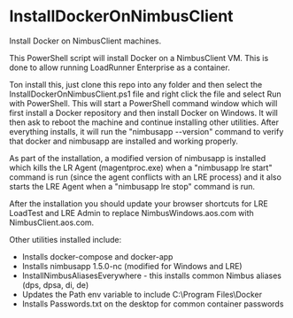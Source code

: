 # InstallDockerOnNimbusClient
Install Docker on NimbusClient machines.

This PowerShell script will install Docker on a NimbusClient VM.
This is done to allow running LoadRunner Enterprise as a container.

Ton install this, just clone this repo into any folder and then 
select the InstallDockerOnNimbusClient.ps1 file and right click
the file and select Run with PowerShell. This will start a PowerShell
command window which will first install a Docker repository and then
install Docker on Windows. It will then ask to reboot the machine and
continue installing other utilities. After everything installs, it
will run the "nimbusapp --version" command to verify that docker
and nimbusapp are installed and working properly.

As part of the installation, a modified version of nimbusapp is
installed which kills the LR Agent (magentproc.exe) when a "nimbusapp 
lre start" command is run (since the agent conflicts with an LRE process)
and it also starts the LRE Agent when a "nimbusapp lre stop" command is run.

After the installation you should update your browser shortcuts for
LRE LoadTest and LRE Admin to replace NimbusWindows.aos.com with
NimbusClient.aos.com.

Other utilities installed include:
* Installs docker-compose and docker-app
* Installs nimbusapp 1.5.0-nc (modified for Windows and LRE)
* InstallNimbusAliasesEverywhere - this installs common Nimbus aliases (dps, dpsa, di, de)
* Updates the Path env variable to include C:\Program Files\Docker
* Installs Passwords.txt on the desktop for common container passwords

